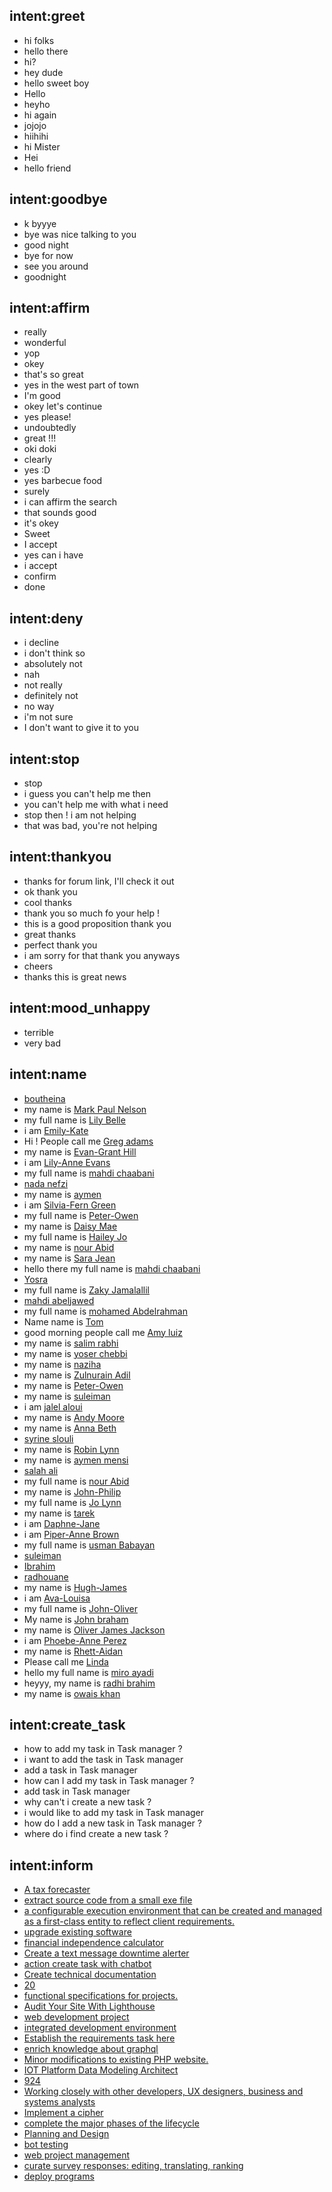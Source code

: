 ## intent:greet
- hi folks
- hello there
- hi?
- hey dude
- hello sweet boy
- Hello
- heyho
- hi again
- jojojo
- hiihihi
- hi Mister
- Hei
- hello friend

## intent:goodbye
- k byyye
- bye was nice talking to you
- good night
- bye for now
- see you around
- goodnight

## intent:affirm
- really
- wonderful
- yop
- okey
- that's so great
- yes in the west part of town
- I'm good
- okey let's continue
- yes please!
- undoubtedly
- great !!!
- oki doki
- clearly
- yes :D
- yes barbecue food
- surely
- i can affirm the search
- that sounds good
- it's okey
- Sweet
- I accept
- yes can i have
- i accept
- confirm
- done

## intent:deny
- i decline
- i don't think so
- absolutely not
- nah
- not really
- definitely not
- no way
- i'm not sure
- I don't want to give it to you

## intent:stop
- stop
- i guess you can't help me then
- you can't help me with what i need
- stop then ! i am not helping
- that was bad, you're not helping

## intent:thankyou
- thanks for forum link, I'll check it out
- ok thank you
- cool thanks
- thank you so much fo your help !
- this is a good proposition thank you
- great thanks
- perfect thank you
- i am sorry for that thank you anyways
- cheers
- thanks this is great news

## intent:mood_unhappy
- terrible
- very bad

## intent:name
- [boutheina](name)
- my name is [Mark Paul Nelson](name)
- my full name is [Lily Belle](name)
- i am [Emily-Kate](name)
- Hi ! People call me [Greg adams](name)
- my name is [Evan-Grant Hill](name)
- i am [Lily-Anne Evans](name)
- my full name is [mahdi chaabani](name)
- [nada nefzi](name)
- my name is [aymen](name)
- i am [Silvia-Fern Green](name)
- my full name is [Peter-Owen](name)
- my name is [Daisy Mae](name)
- my full name is [Hailey Jo](name)
- my name is [nour Abid](name)
- my name is [Sara Jean](name)
- hello there my full name is [mahdi chaabani](name)
- [Yosra](name)
- my full name is [Zaky Jamalallil](name)
- [mahdi abeljawed](name)
- my full name is [mohamed Abdelrahman](name)
- Name name is [Tom](name)
- good morning people call me [Amy luiz](name)
- my name is [salim rabhi](name)
- my name is [yoser chebbi](name)
- my name is [naziha](name)
- my name is [Zulnurain Adil](name)
- my name is [Peter-Owen](name)
- my name is [suleiman](name)
- i am [jalel aloui](name)
- my name is [Andy Moore](name)
- my name is [Anna Beth](name)
- [syrine slouli](name)
- my name is [Robin Lynn](name)
- my name is [aymen mensi](name)
- [salah ali](name)
- my full name is [nour Abid](name)
- my name is [John-Philip](name)
- my full name is [Jo Lynn](name)
- my name is [tarek](name)
- i am [Daphne-Jane](name)
- i am [Piper-Anne Brown](name)
- my full name is [usman Babayan](name)
- [suleiman](name)
- [Ibrahim](name)
- [radhouane](name)
- my name is [Hugh-James](name)
- i am [Ava-Louisa](name)
- my full name is [John-Oliver](name)
- My name is [John braham](name)
- my name is [Oliver James Jackson](name)
- i am [Phoebe-Anne Perez](name)
- my name is [Rhett-Aidan](name)
- Please call me [Linda](name)
- hello my full name is [miro ayadi](name)
- heyyy, my name is [radhi brahim](name)
- my name is [owais khan](name)

## intent:create_task
- how to add my task in Task manager ?
- i want to add the task in Task manager
- add a task in Task manager
- how can I add my task in Task manager ?
- add task in Task manager
- why can't i create a new task ?
- i would like to add my task in Task manager
- how do I add a new task in Task manager ?
- where do i find create a new task ?

## intent:inform
- [A tax forecaster ](workspace_name)
- [extract source code from a small exe file](stream_name)
- [a configurable execution environment that can be created and managed as a first-class entity to reflect client requirements.](workspace_description)
- [upgrade existing software](task_name)
- [financial independence calculator](workspace_name)
- [Create a text message downtime alerter](workspace_name)
- [action create task with chatbot](task_name)
- [Create technical documentation](task_name)
- [20](task_priority)
- [ functional specifications for projects.](task_name)
- [Audit Your Site With Lighthouse](workspace_name)
- [web development project](workspace_name)
- [integrated development environment](workspace_name)
- [Establish the requirements task here](task_name)
- [enrich knowledge about graphql](stream_name)
- [Minor modifications to existing PHP website.](stream_name)
- [IOT Platform Data Modeling Architect](stream_name)
- [924](ws_id)
- [Working closely with other developers, UX designers, business and systems analysts](workspace_description)
- [Implement a cipher ](workspace_name)
- [complete the major phases of the lifecycle](task_name)
- [Planning and Design](task_name)
- [bot testing](task_name)
- [web project management](workspace_name)
- [curate survey responses: editing, translating, ranking](stream_name)
- [deploy programs](task_name)
